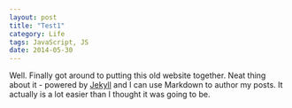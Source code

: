 ```yaml
---
layout: post
title: "Test1"
category: Life
tags: JavaScript, JS
date: 2014-05-30
---
```


Well. Finally got around to putting this old website together. Neat thing about it - powered by [Jekyll](http://jekyllrb.com) and I can use Markdown to author my posts. It actually is a lot easier than I thought it was going to be.

